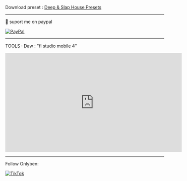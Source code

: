 Download preset :
[Deep & Slap House Presets](https://carapedi.id/64NBE5Ro)

---
📩 suport me on paypal

[![PayPal](https://img.shields.io/badge/PayPal-00457C?style=for-the-badge&logo=paypal&logoColor=white)](https://www.paypal.me/benisulistiyanto)

---

TOOLS :
Daw : "fl studio mobile 4"

<iframe width="560" height="315" src="https://www.youtube.com/embed/wWWLlxDXdIo?si=sCEQ0CWA6zETscjd" title="YouTube video player" frameborder="0" allow="accelerometer; autoplay; clipboard-write; encrypted-media; gyroscope; picture-in-picture; web-share" allowfullscreen></iframe>

---

Follow Onlyben:

[![TikTok](https://img.shields.io/badge/TikTok-%23000000.svg?style=for-the-badge&logo=TikTok&logoColor=white)](https://www.youtube.com/redirect?event=video_description&redir_token=QUFFLUhqbEs5ZGpUY09fRzNkOFRNRHJnQWN5U0d4WHNkQXxBQ3Jtc0tsbGR0NXRVVGxMbFhRM1dHOVgyUFMxUm5sT0w2eVI3NWVfUXIweGlYVGRab21vNG9HSGtlVWo1ampwLVFVRmhBUVVlYzZ3TlFFUHU5SUpFUl90bFJtNjVzMTZFVm9FaW5UanZYWVZOOE95UG9PTHpGdw&q=https%3A%2F%2Fwww.tiktok.com%2F%40_onlyben_&v=wWWLlxDXdIo)
